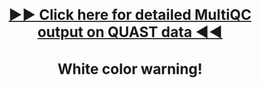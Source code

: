 <h1 align="center">
  <a href="https://edgeemer.github.io/B_burgdorferi_MuliQC_trimmed/">▶️▶️ Click here for detailed MultiQC output on QUAST data ◀️◀️</a>
</h>
<h1 align="center">White color warning! <h>

